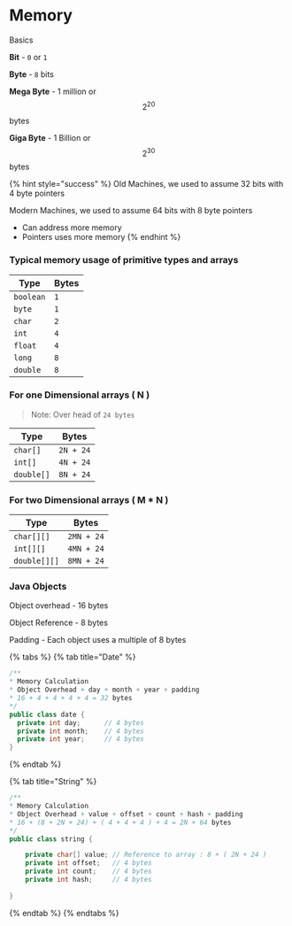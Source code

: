 # Memory

Basics

**Bit** - `0` or `1`

**Byte** - `8` bits

**Mega Byte** - 1 million or $$2^{20}$$ bytes

**Giga Byte** - 1 Billion or $$2^{30}$$ bytes

{% hint style="success" %}
Old Machines, we used to assume 32 bits with 4 byte pointers

Modern Machines, we used to assume 64 bits with 8 byte pointers

* Can address more memory
* Pointers uses more memory
{% endhint %}

### Typical memory usage of primitive types and arrays

| Type      | Bytes |
| --------- | ----- |
| `boolean` | `1`   |
| `byte`    | `1`   |
| `char`    | `2`   |
| `int`     | `4`   |
| `float`   | `4`   |
| `long`    | `8`   |
| `double`  | `8`   |

### For one Dimensional arrays ( N )

> Note: Over head of `24 bytes`

| Type       | Bytes     |
| ---------- | --------- |
| `char[]`   | `2N + 24` |
| `int[]`    | `4N + 24` |
| `double[]` | `8N + 24` |

### For two Dimensional arrays ( M \* N )

| Type         | Bytes      |
| ------------ | ---------- |
| `char[][]`   | `2MN + 24` |
| `int[][]`    | `4MN + 24` |
| `double[][]` | `8MN + 24` |

### Java Objects

Object overhead - 16 bytes

Object Reference - 8 bytes

Padding - Each object uses a multiple of 8 bytes

{% tabs %}
{% tab title="Date" %}
```java
/**
* Memory Calculation
* Object Overhead + day + month + year + padding 
* 16 + 4 + 4 + 4 + 4 = 32 bytes
*/
public class date {
  private int day;      // 4 bytes
  private int month;    // 4 bytes
  private int year;     // 4 bytes 
} 
```
{% endtab %}

{% tab title="String" %}
```java
/**
* Memory Calculation
* Object Overhead + value + offset + count + hash + padding 
* 16 + (8 + 2N + 24) + ( 4 + 4 + 4 ) + 4 = 2N + 64 bytes
*/
public class string {

    private char[] value; // Reference to array : 8 + ( 2N + 24 )
    private int offset;   // 4 bytes
    private int count;    // 4 bytes
    private int hash;     // 4 bytes
    
}
```
{% endtab %}
{% endtabs %}
